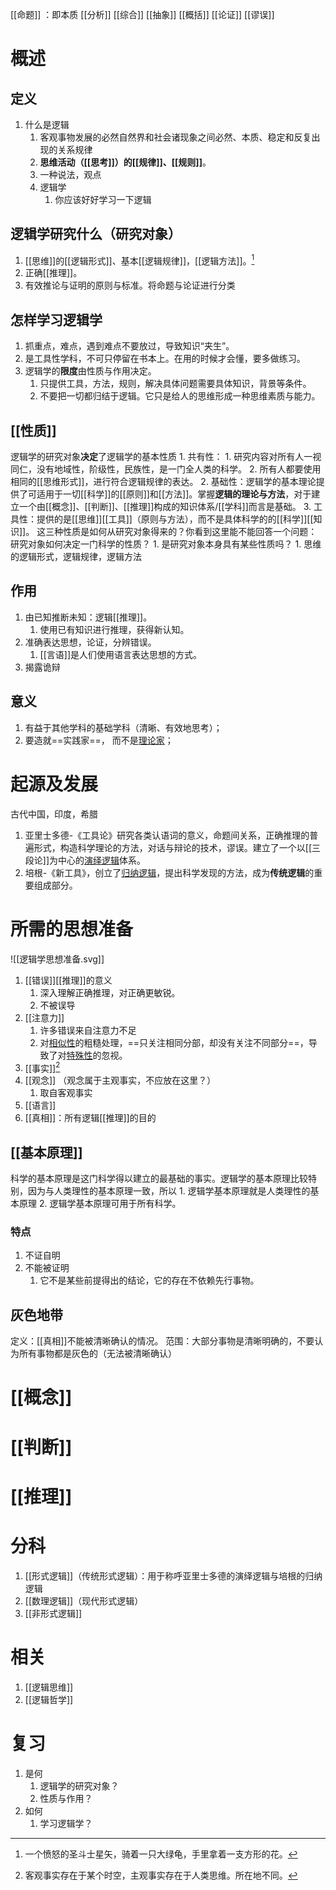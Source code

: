 [[命题]] ：即本质
[[分析]] 
[[综合]] 
[[抽象]] 
[[概括]] 
[[论证]] 
[[谬误]] 
# 概述
## 定义
1. 什么是逻辑
	1. 客观事物发展的必然自然界和社会诸现象之间必然、本质、稳定和反复出现的关系规律
	2. **思维活动（[[思考]]）的[[规律]]、[[规则]]**。
	3. 一种说法，观点
	4. 逻辑学
		1. 你应该好好学习一下逻辑
## 逻辑学研究什么（研究对象）
1. [[思维]]的[[逻辑形式]]、基本[[逻辑规律]]，[[逻辑方法]]。[^2]
2. 正确[[推理]]。
3. 有效推论与证明的原则与标准。将命题与论证进行分类
## 怎样学习逻辑学
1. 抓重点，难点，遇到难点不要放过，导致知识“夹生”。
2. 是工具性学科，不可只停留在书本上。在用的时候才会懂，要多做练习。
3. 逻辑学的**限度**由性质与作用决定。
	1. 只提供工具，方法，规则，解决具体问题需要具体知识，背景等条件。
	2. 不要把一切都归结于逻辑。它只是给人的思维形成一种思维素质与能力。
## [[性质]] 
逻辑学的研究对象**决定**了逻辑学的基本性质
	1. 共有性：
		1. 研究内容对所有人一视同仁，没有地域性，阶级性，民族性，是一门全人类的科学。
		2. 所有人都要使用相同的[[思维形式]]，进行符合逻辑规律的表达。
	2. 基础性：逻辑学的基本理论提供了可适用于一切[[科学]]的[[原则]]和[[方法]]。掌握**逻辑的理论与方法**，对于建立一个由[[概念]]、[[判断]]、[[推理]]构成的知识体系/[[学科]]而言是基础。
	3. 工具性：提供的是[[思维]][[工具]]（原则与方法），而不是具体科学的的[[科学]][[知识]]。
这三种性质是如何从研究对象得来的？你看到这里能不能回答一个问题：研究对象如何决定一门科学的性质？
	1. 是研究对象本身具有某些性质吗？
		1. 思维的逻辑形式，逻辑规律，逻辑方法
## 作用
1. 由已知推断未知：逻辑[[推理]]。
	1. 使用已有知识进行推理，获得新认知。
2. 准确表达思想，论证，分辨错误。
	1. [[言语]]是人们使用语言表达思想的方式。
3. 揭露诡辩
## 意义
1. 有益于其他学科的基础学科（清晰、有效地思考）；
2. 要造就==实践家==， 而不是<u>理论家</u>；
# 起源及发展
古代中国，印度，希腊

1. 亚里士多德-《工具论》研究各类认语词的意义，命题间关系，正确推理的普遍形式，构造科学理论的方法，对话与辩论的技术，谬误。建立了一个以[[三段论]]为中心的<u>演绎逻辑</u>体系。
2. 培根-《新工具》，创立了<u>归纳逻辑</u>，提出科学发现的方法，成为**传统逻辑**的重要组成部分。
# 所需的思想准备
![[逻辑学思想准备.svg]]
1. [[错误]][[推理]]的意义
	1. 深入理解正确推理，对正确更敏锐。
	2. 不被误导
2. [[注意力]] 
	1. 许多错误来自注意力不足
	2. 对<u>相似性</u>的粗糙处理，==只关注相同分部，却没有关注不同部分==，导致了对<u>特殊性</u>的忽视。
3. [[事实]][^1]
4. [[观念]] （观念属于主观事实，不应放在这里？）
	1. 取自客观事实
5. [[语言]] 
6. [[真相]]：所有逻辑[[推理]]的目的
## [[基本原理]] 
科学的基本原理是这门科学得以建立的最基础的事实。逻辑学的基本原理比较特别，因为与人类理性的基本原理一致，所以
	1. 逻辑学基本原理就是人类理性的基本原理
	2. 逻辑学基本原理可用于所有科学。
### 特点
1. 不证自明
2. 不能被证明
	1. 它不是某些前提得出的结论，它的存在不依赖先行事物。
## 灰色地带
定义：[[真相]]不能被清晰确认的情况。
范围：大部分事物是清晰明确的，不要认为所有事物都是灰色的（无法被清晰确认）
# [[概念]] 
# [[判断]] 
# [[推理]] 
# 分科
1. [[形式逻辑]]（传统形式逻辑）：用于称呼亚里士多德的演绎逻辑与培根的归纳逻辑
2. [[数理逻辑]]（现代形式逻辑）
3. [[非形式逻辑]] 
# 相关
1. [[逻辑思维]] 
2. [[逻辑哲学]] 
# 复习
1. 是何
	1. 逻辑学的研究对象？
	2. 性质与作用？
2. 如何
	1. 学习逻辑学？




[^1]: 客观事实存在于某个时空，主观事实存在于人类思维。所在地不同。
[^2]: 一个愤怒的圣斗士星矢，骑着一只大绿龟，手里拿着一支方形的花。